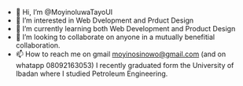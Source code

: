 - 👋 Hi, I’m @MoyinoluwaTayoUI
- 👀 I’m interested in Web Dvelopment and Prduct Design
- 🌱 I’m currently learning both Web Development and Product Design
- 💞️ I’m looking to collaborate on anyone in a mutually benefitial collaboration.
- 📫 How to reach me on gmail moyinosinowo@gmail.com (and on whatapp 08092163053)
I recently graduated form the University of Ibadan where I studied Petroleum Engineering.
<!---
MoyinoluwaTayoUI/MoyinoluwaTayoUI is a ✨ special ✨ repository because its `README.md` (this file) appears on your GitHub profile.
You can click the Preview link to take a look at your changes.
--->
